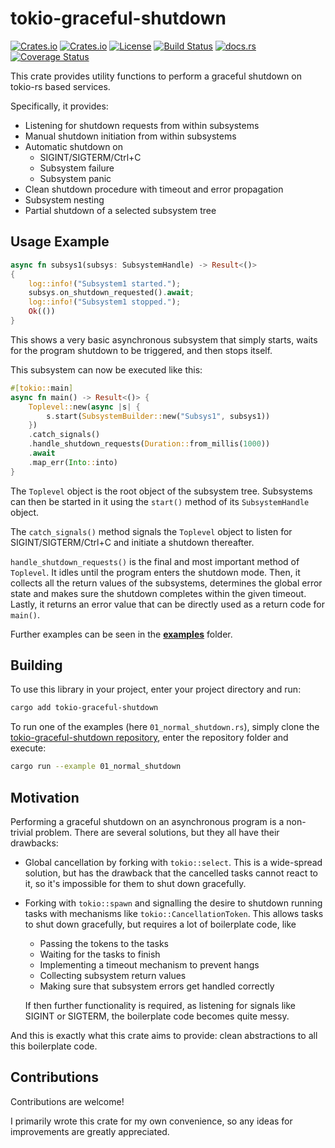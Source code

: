 # tokio-graceful-shutdown

[![Crates.io](https://img.shields.io/crates/v/tokio-graceful-shutdown)](https://crates.io/crates/tokio-graceful-shutdown)
[![Crates.io](https://img.shields.io/crates/d/tokio-graceful-shutdown)](https://crates.io/crates/tokio-graceful-shutdown)
[![License](https://img.shields.io/crates/l/tokio-graceful-shutdown)](https://github.com/Finomnis/tokio-graceful-shutdown/blob/main/LICENSE-MIT)
[![Build Status](https://img.shields.io/github/actions/workflow/status/Finomnis/tokio-graceful-shutdown/ci.yml?branch=main)](https://github.com/Finomnis/tokio-graceful-shutdown/actions/workflows/ci.yml?query=branch%3Amain)
[![docs.rs](https://img.shields.io/docsrs/tokio-graceful-shutdown)](https://docs.rs/tokio-graceful-shutdown)
[![Coverage Status](https://img.shields.io/codecov/c/github/Finomnis/tokio-graceful-shutdown)](https://app.codecov.io/github/Finomnis/tokio-graceful-shutdown)

This crate provides utility functions to perform a graceful shutdown on tokio-rs based services.

Specifically, it provides:

- Listening for shutdown requests from within subsystems
- Manual shutdown initiation from within subsystems
- Automatic shutdown on
    - SIGINT/SIGTERM/Ctrl+C
    - Subsystem failure
    - Subsystem panic
- Clean shutdown procedure with timeout and error propagation
- Subsystem nesting
- Partial shutdown of a selected subsystem tree

## Usage Example

```rust
async fn subsys1(subsys: SubsystemHandle) -> Result<()>
{
    log::info!("Subsystem1 started.");
    subsys.on_shutdown_requested().await;
    log::info!("Subsystem1 stopped.");
    Ok(())
}
```

This shows a very basic asynchronous subsystem that simply starts, waits for the program shutdown to be triggered, and then stops itself.

This subsystem can now be executed like this:

```rust
#[tokio::main]
async fn main() -> Result<()> {
    Toplevel::new(async |s| {
        s.start(SubsystemBuilder::new("Subsys1", subsys1))
    })
    .catch_signals()
    .handle_shutdown_requests(Duration::from_millis(1000))
    .await
    .map_err(Into::into)
}
```

The `Toplevel` object is the root object of the subsystem tree.
Subsystems can then be started in it using the `start()` method
of its `SubsystemHandle` object.

The `catch_signals()` method signals the `Toplevel` object to listen for SIGINT/SIGTERM/Ctrl+C and initiate a shutdown thereafter.

`handle_shutdown_requests()` is the final and most important method of `Toplevel`. It idles until the program enters the shutdown mode. Then, it collects all the return values of the subsystems, determines the global error state and makes sure the shutdown completes within the given timeout.
Lastly, it returns an error value that can be directly used as a return code for `main()`.

Further examples can be seen in the [**examples**](https://github.com/Finomnis/tokio-graceful-shutdown/tree/main/examples) folder.

## Building

To use this library in your project, enter your project directory and run:
```bash
cargo add tokio-graceful-shutdown
```

To run one of the examples (here `01_normal_shutdown.rs`), simply clone the [tokio-graceful-shutdown repository](https://github.com/Finomnis/tokio-graceful-shutdown), enter the repository folder and execute:
```bash
cargo run --example 01_normal_shutdown
```


## Motivation

Performing a graceful shutdown on an asynchronous program is a non-trivial problem. There are several solutions, but they all have their drawbacks:

- Global cancellation by forking with `tokio::select`. This is a wide-spread solution, but has the drawback that the cancelled tasks cannot react to it, so it's impossible for them to shut down gracefully.
- Forking with `tokio::spawn` and signalling the desire to shutdown running tasks with mechanisms like `tokio::CancellationToken`. This allows tasks to shut down gracefully, but requires a lot of boilerplate code, like
  - Passing the tokens to the tasks
  - Waiting for the tasks to finish
  - Implementing a timeout mechanism to prevent hangs
  - Collecting subsystem return values
  - Making sure that subsystem errors get handled correctly

  If then further functionality is required, as listening for signals like SIGINT or SIGTERM, the boilerplate code becomes quite messy.

And this is exactly what this crate aims to provide: clean abstractions to all this boilerplate code.


## Contributions

Contributions are welcome!

I primarily wrote this crate for my own convenience, so any ideas for improvements are
greatly appreciated.

